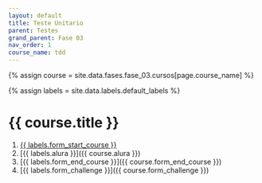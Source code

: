 ```yaml
---
layout: default
title: Teste Unitario 
parent: Testes
grand_parent: Fase 03
nav_order: 1
course_name: tdd
---
```


{% assign course = site.data.fases.fase_03.cursos[page.course_name] %}

{% assign labels = site.data.labels.default_labels %}


# {{  course.title }}

1. [{{ labels.form_start_course }}]({{course.form_start_course}})
2. [{{ labels.alura }}]({{ course.alura }})
3. [{{ labels.form_end_course }}]({{ course.form_end_course }})
4. [{{ labels.form_challenge }}]({{ course.form_challenge }})
